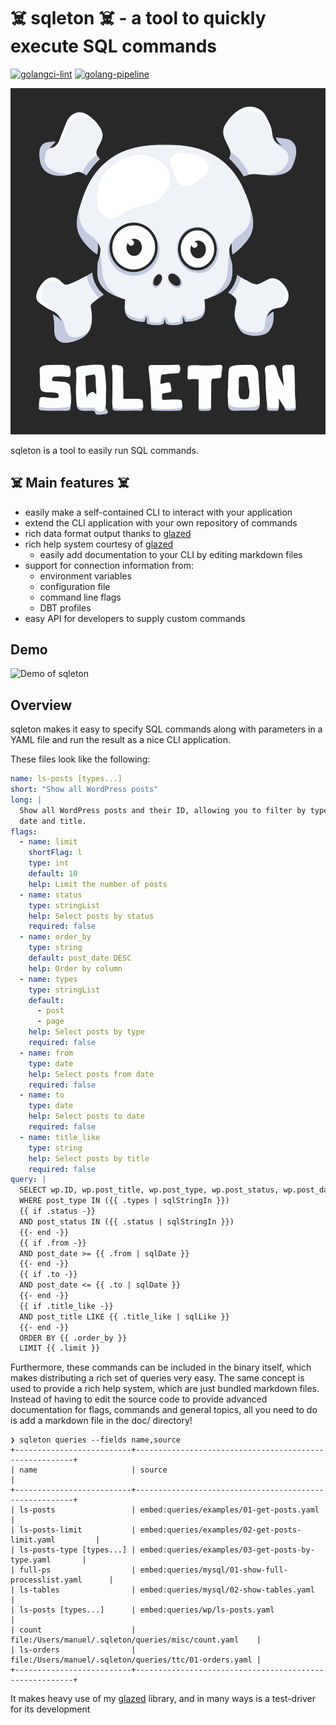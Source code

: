 # ☠️ sqleton ☠️ - a tool to quickly execute SQL commands

[![golangci-lint](https://github.com/wesen/sqleton/actions/workflows/lint.yml/badge.svg)](https://github.com/wesen/sqleton/actions/workflows/lint.yml)
[![golang-pipeline](https://github.com/wesen/sqleton/actions/workflows/push.yml/badge.svg)](https://github.com/wesen/sqleton/actions/workflows/push.yml)

![sqleton logo](doc/logo.png)

sqleton is a tool to easily run SQL commands.

## ☠️ Main features ☠️

- easily make a self-contained CLI to interact with your application
- extend the CLI application with your own repository of commands
- rich data format output thanks to [glazed](https://github.com/wesen/glazed)
- rich help system courtesy of [glazed](https://github.com/wesen/glazed)
    - easily add documentation to your CLI by editing markdown files
- support for connection information from:
    - environment variables
    - configuration file
    - command line flags
    - DBT profiles
- easy API for developers to supply custom commands

## Demo

![Demo of sqleton](https://imgur.com/a/H9tWd0h.gif)

## Overview

sqleton makes it easy to specify SQL commands along with parameters in a YAML file and run 
the result as a nice CLI application.

These files look like the following:

```yaml
name: ls-posts [types...]
short: "Show all WordPress posts"
long: |
  Show all WordPress posts and their ID, allowing you to filter by type, status,
  date and title.
flags:
  - name: limit
    shortFlag: l
    type: int
    default: 10
    help: Limit the number of posts
  - name: status
    type: stringList
    help: Select posts by status
    required: false
  - name: order_by
    type: string
    default: post_date DESC
    help: Order by column
  - name: types
    type: stringList
    default:
      - post
      - page
    help: Select posts by type
    required: false
  - name: from
    type: date
    help: Select posts from date
    required: false
  - name: to
    type: date
    help: Select posts to date
    required: false
  - name: title_like
    type: string
    help: Select posts by title
    required: false
query: |
  SELECT wp.ID, wp.post_title, wp.post_type, wp.post_status, wp.post_date FROM wp_posts wp
  WHERE post_type IN ({{ .types | sqlStringIn }})
  {{ if .status -}}
  AND post_status IN ({{ .status | sqlStringIn }})
  {{- end -}}
  {{ if .from -}}
  AND post_date >= {{ .from | sqlDate }}
  {{- end -}}
  {{ if .to -}}
  AND post_date <= {{ .to | sqlDate }}
  {{- end -}}
  {{ if .title_like -}}
  AND post_title LIKE {{ .title_like | sqlLike }}
  {{- end -}}
  ORDER BY {{ .order_by }}
  LIMIT {{ .limit }}
```

Furthermore, these commands can be included in the binary itself, which makes
distributing a rich set of queries very easy. The same concept is used to provide
a rich help system, which are just bundled markdown files. Instead of having to edit
the source code to provide advanced documentation for flags, commands and general topics,
all you need to do is add a markdown file in the doc/ directory!

```
❯ sqleton queries --fields name,source
+--------------------------+--------------------------------------------------------+
| name                     | source                                                 |
+--------------------------+--------------------------------------------------------+
| ls-posts                 | embed:queries/examples/01-get-posts.yaml               |
| ls-posts-limit           | embed:queries/examples/02-get-posts-limit.yaml         |
| ls-posts-type [types...] | embed:queries/examples/03-get-posts-by-type.yaml       |
| full-ps                  | embed:queries/mysql/01-show-full-processlist.yaml      |
| ls-tables                | embed:queries/mysql/02-show-tables.yaml                |
| ls-posts [types...]      | embed:queries/wp/ls-posts.yaml                         |
| count                    | file:/Users/manuel/.sqleton/queries/misc/count.yaml    |
| ls-orders                | file:/Users/manuel/.sqleton/queries/ttc/01-orders.yaml |
+--------------------------+--------------------------------------------------------+
```

It makes heavy use of my [glazed](https://github.com/wesen/glazed) library,
and in many ways is a test-driver for its development

